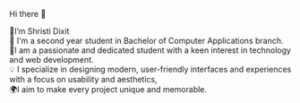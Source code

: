 Hi there 👋

🌟I’m Shristi Dixit    
🎯 I'm a second year student in Bachelor of Computer Applications branch.   
🔭I am a passionate and dedicated student with a keen interest in technology and web development.   
💡 I specialize in designing modern, user-friendly interfaces and experiences with a focus on usability and aesthetics,   
🌍I aim to make every project unique and memorable.

